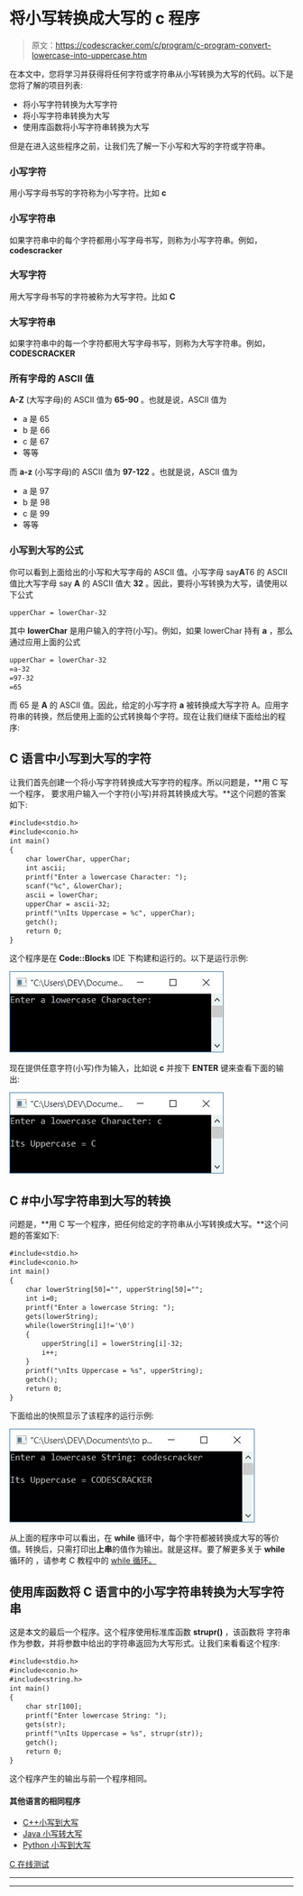 # 将小写转换成大写的 c 程序

> 原文：<https://codescracker.com/c/program/c-program-convert-lowercase-into-uppercase.htm>

在本文中，您将学习并获得将任何字符或字符串从小写转换为大写的代码。以下是您将了解的项目列表:

*   将小写字符转换为大写字符
*   将小写字符串转换为大写
*   使用库函数将小写字符串转换为大写

但是在进入这些程序之前，让我们先了解一下小写和大写的字符或字符串。

### 小写字符

用小写字母书写的字符称为小写字符。比如 **c**

### 小写字符串

如果字符串中的每个字符都用小写字母书写，则称为小写字符串。例如， **codescracker**

### 大写字符

用大写字母书写的字符被称为大写字符。比如 **C**

### 大写字符串

如果字符串中的每一个字符都用大写字母书写，则称为大写字符串。例如， **CODESCRACKER**

### 所有字母的 ASCII 值

**A-Z** (大写字母)的 ASCII 值为 **65-90** 。也就是说，ASCII 值为

*   a 是 65
*   b 是 66
*   c 是 67
*   等等

而 **a-z** (小写字母)的 ASCII 值为 **97-122** 。也就是说，ASCII 值为

*   a 是 97
*   b 是 98
*   c 是 99
*   等等

### 小写到大写的公式

你可以看到上面给出的小写和大写字母的 ASCII 值。小写字母 say**A**T6 的 ASCII 值比大写字母 say **A** 的 ASCII 值大 **32** 。因此，要将小写转换为大写，请使用以下公式

```
upperChar = lowerChar-32
```

其中 **lowerChar** 是用户输入的字符(小写)。例如，如果 lowerChar 持有 **a** ，那么通过应用上面的公式

```
upperChar = lowerChar-32
=a-32
=97-32
=65
```

而 65 是 **A** 的 ASCII 值。因此，给定的小写字符 **a** 被转换成大写字符 A。应用字符串的转换，然后使用上面的公式转换每个字符。现在让我们继续下面给出的程序:

## C 语言中小写到大写的字符

让我们首先创建一个将小写字符转换成大写字符的程序。所以问题是，**用 C 写一个程序， 要求用户输入一个字符(小写)并将其转换成大写。**这个问题的答案如下:

```
#include<stdio.h>
#include<conio.h>
int main()
{
    char lowerChar, upperChar;
    int ascii;
    printf("Enter a lowercase Character: ");
    scanf("%c", &lowerChar);
    ascii = lowerChar;
    upperChar = ascii-32;
    printf("\nIts Uppercase = %c", upperChar);
    getch();
    return 0;
}
```

这个程序是在 **Code::Blocks** IDE 下构建和运行的。以下是运行示例:

![lowercase to uppercase character c](img/0137cf5b806477bab8e97935ca06ca3c.png)

现在提供任意字符(小写)作为输入，比如说 **c** 并按下 **ENTER** 键来查看下面的输出:

![c lowercase to uppercase character](img/b3830d7c067ea607a09b7f61e1e44c5b.png)

## C #中小写字符串到大写的转换

问题是，**用 C 写一个程序，把任何给定的字符串从小写转换成大写。**这个问题的答案如下:

```
#include<stdio.h>
#include<conio.h>
int main()
{
    char lowerString[50]="", upperString[50]="";
    int i=0;
    printf("Enter a lowercase String: ");
    gets(lowerString);
    while(lowerString[i]!='\0')
    {
        upperString[i] = lowerString[i]-32;
        i++;
    }
    printf("\nIts Uppercase = %s", upperString);
    getch();
    return 0;
}
```

下面给出的快照显示了该程序的运行示例:

![c program convert lowercase to uppercase](img/1ea864fb99c1e0991608b3c0104c1cc1.png)

从上面的程序中可以看出，在 **while** 循环中，每个字符都被转换成大写的等价值。转换后，只需打印出**上串**的值作为输出。就是这样。要了解更多关于 **while** 循环的 ，请参考 C 教程中的 [while 循环。](/c/c-while-loop.htm)

## 使用库函数将 C 语言中的小写字符串转换为大写字符串

这是本文的最后一个程序。这个程序使用标准库函数 **strupr()** ，该函数将 字符串作为参数，并将参数中给出的字符串返回为大写形式。让我们来看看这个程序:

```
#include<stdio.h>
#include<conio.h>
#include<string.h>
int main()
{
    char str[100];
    printf("Enter lowercase String: ");
    gets(str);
    printf("\nIts Uppercase = %s", strupr(str));
    getch();
    return 0;
}
```

这个程序产生的输出与前一个程序相同。

#### 其他语言的相同程序

*   [C++小写到大写](/cpp/program/cpp-program-convert-lowercase-into-uppercase.htm)
*   [Java 小写转大写](/java/program/java-program-convert-lowercase-to-uppercase.htm)
*   [Python 小写到大写](/python/program/python-program-convert-lowercase-to-uppercase.htm)

[C 在线测试](/exam/showtest.php?subid=2)

* * *

* * *